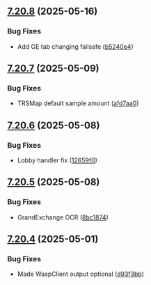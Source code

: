 ## [7.20.8](https://github.com/Torwent/SRL-T/compare/v7.20.7...v7.20.8) (2025-05-16)


### Bug Fixes

* Add GE tab changing failsafe ([b5240e4](https://github.com/Torwent/SRL-T/commit/b5240e45d1c0e48f1fe09264711f5aa836619143))



## [7.20.7](https://github.com/Torwent/SRL-T/compare/v7.20.6...v7.20.7) (2025-05-09)


### Bug Fixes

* TRSMap default sample amount ([afd7aa0](https://github.com/Torwent/SRL-T/commit/afd7aa0115da2e2c0062bb3ce2efe69441abec76))



## [7.20.6](https://github.com/Torwent/SRL-T/compare/v7.20.5...v7.20.6) (2025-05-08)


### Bug Fixes

* Lobby handler fix ([12659f0](https://github.com/Torwent/SRL-T/commit/12659f0241be6fb601c4be72e83abe409b446910))



## [7.20.5](https://github.com/Torwent/SRL-T/compare/v7.20.4...v7.20.5) (2025-05-08)


### Bug Fixes

* GrandExchange OCR ([8bc1874](https://github.com/Torwent/SRL-T/commit/8bc187440f12e96727d466afcd80faa68fd64542))



## [7.20.4](https://github.com/Torwent/SRL-T/compare/v7.20.3...v7.20.4) (2025-05-01)


### Bug Fixes

* Made WaspClient output optional ([d93f3bb](https://github.com/Torwent/SRL-T/commit/d93f3bb4fc06b30f842a764481902bda43f2b8d7))




